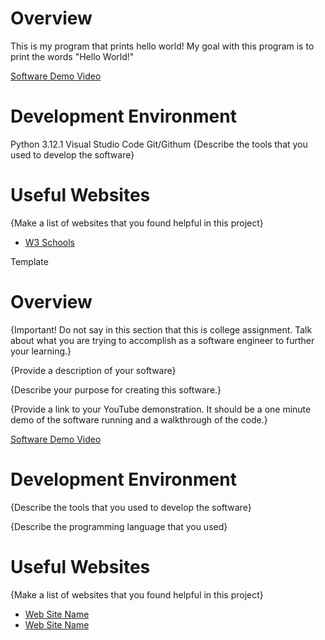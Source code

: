 # Overview
This is my program that prints hello world! My goal with this program is to print the words "Hello World!"


[Software Demo Video](http://youtube.link.goes.here)

# Development Environment


Python 3.12.1
Visual Studio Code
Git/Githum
{Describe the tools that you used to develop the software}


# Useful Websites

{Make a list of websites that you found helpful in this project}
* [W3 Schools](https://www.w3schools.com/python/ref_func_print.asp)









Template
# Overview

{Important!  Do not say in this section that this is college assignment.  Talk about what you are trying to accomplish as a software engineer to further your learning.}

{Provide a description of your software}

{Describe your purpose for creating this software.}

{Provide a link to your YouTube demonstration.  It should be a one minute demo of the software running and a walkthrough of the code.}

[Software Demo Video](http://youtube.link.goes.here)

# Development Environment

{Describe the tools that you used to develop the software}

{Describe the programming language that you used}

# Useful Websites

{Make a list of websites that you found helpful in this project}
* [Web Site Name](http://url.link.goes.here)
* [Web Site Name](http://url.link.goes.here)